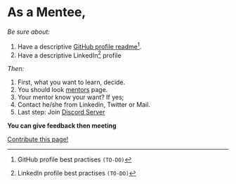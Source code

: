 # As a Mentee,

*Be sure about:*

1. Have a descriptive [GitHub profile readme](https://github.com/abhisheknaiidu/awesome-github-profile-readme)[^1].
2. Have a descriptive LinkedIn[^2] profile

[^1]: GitHub profile best practises `(TO-DO)`
[^2]: LinkedIn profile best practises `(TO-DO)`


*Then:*
1. First, what you want to learn, decide.
2. You should look [mentors](https://findmentor.network/mentors/) page.
3. Your mentor know your want? If yes;  
4. Contact he/she from Linkedin, Twitter or Mail.
5. Last step: Join [Discord Server](https://discord.gg/nkbmBSW8CM)

**You can give feedback then meeting**


 [Contribute this page!](https://github.com/cagataycali/find-mentor/blob/master/content/mentees.md)
